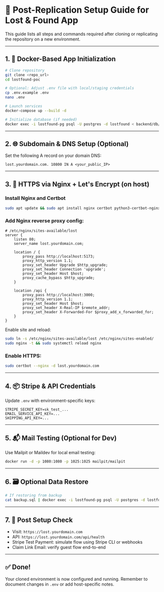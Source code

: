 # 🔧 Post-Replication Setup Guide for Lost & Found App

This guide lists all steps and commands required after cloning or replicating the repository on a new environment.

---

## 1. 🐳 Docker-Based App Initialization

```bash
# Clone repository
git clone <repo_url>
cd lostfound-poc

# Optional: Adjust .env file with local/staging credentials
cp .env.example .env
nano .env

# Launch services
docker-compose up --build -d

# Initialize database (if needed)
docker exec -i lostfound-pg psql -U postgres -d lostfound < backend/db/init.sql
```

---

## 2. 🌐 Subdomain & DNS Setup (Optional)

Set the following A record on your domain DNS:

```
lost.yourdomain.com. 10800 IN A <your_public_IP>
```

---

## 3. 🔐 HTTPS via Nginx + Let's Encrypt (on host)

### Install Nginx and Certbot
```bash
sudo apt update && sudo apt install nginx certbot python3-certbot-nginx -y
```

### Add Nginx reverse proxy config:
```nginx
# /etc/nginx/sites-available/lost
server {
    listen 80;
    server_name lost.yourdomain.com;

    location / {
        proxy_pass http://localhost:5173;
        proxy_http_version 1.1;
        proxy_set_header Upgrade $http_upgrade;
        proxy_set_header Connection 'upgrade';
        proxy_set_header Host $host;
        proxy_cache_bypass $http_upgrade;
    }

    location /api {
        proxy_pass http://localhost:3000;
        proxy_http_version 1.1;
        proxy_set_header Host $host;
        proxy_set_header X-Real-IP $remote_addr;
        proxy_set_header X-Forwarded-For $proxy_add_x_forwarded_for;
    }
}
```

Enable site and reload:
```bash
sudo ln -s /etc/nginx/sites-available/lost /etc/nginx/sites-enabled/
sudo nginx -t && sudo systemctl reload nginx
```

### Enable HTTPS:
```bash
sudo certbot --nginx -d lost.yourdomain.com
```

---

## 4. 📦 Stripe & API Credentials

Update `.env` with environment-specific keys:
```
STRIPE_SECRET_KEY=sk_test_...
EMAIL_SERVICE_API_KEY=...
SHIPPING_API_KEY=...
```

---

## 5. 📬 Mail Testing (Optional for Dev)

Use Mailpit or Maildev for local email testing:
```bash
docker run -d -p 1080:1080 -p 1025:1025 mailpit/mailpit
```

---

## 6. 🗃 Optional Data Restore

```bash
# If restoring from backup
cat backup.sql | docker exec -i lostfound-pg psql -U postgres -d lostfound
```

---

## 7. 🧪 Post Setup Check

- Visit: `https://lost.yourdomain.com`
- API: `https://lost.yourdomain.com/api/health`
- Stripe Test Payment: simulate flow using Stripe CLI or webhooks
- Claim Link Email: verify guest flow end-to-end

---

## ✅ Done!
Your cloned environment is now configured and running. Remember to document changes in `.env` or add host-specific notes.